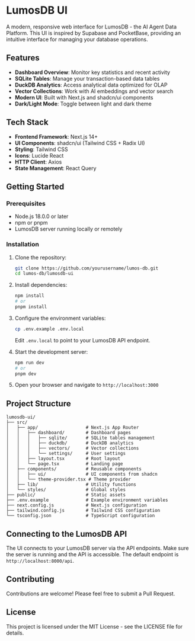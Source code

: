 # LumosDB UI

A modern, responsive web interface for LumosDB - the AI Agent Data Platform. This UI is inspired by Supabase and PocketBase, providing an intuitive interface for managing your database operations.

## Features

- **Dashboard Overview**: Monitor key statistics and recent activity
- **SQLite Tables**: Manage your transaction-based data tables
- **DuckDB Analytics**: Access analytical data optimized for OLAP
- **Vector Collections**: Work with AI embeddings and vector search
- **Modern UI**: Built with Next.js and shadcn/ui components
- **Dark/Light Mode**: Toggle between light and dark theme

## Tech Stack

- **Frontend Framework**: Next.js 14+
- **UI Components**: shadcn/ui (Tailwind CSS + Radix UI)
- **Styling**: Tailwind CSS
- **Icons**: Lucide React
- **HTTP Client**: Axios
- **State Management**: React Query

## Getting Started

### Prerequisites

- Node.js 18.0.0 or later
- npm or pnpm
- LumosDB server running locally or remotely

### Installation

1. Clone the repository:
   ```bash
   git clone https://github.com/yourusername/lumos-db.git
   cd lumos-db/lumosdb-ui
   ```

2. Install dependencies:
   ```bash
   npm install
   # or
   pnpm install
   ```

3. Configure the environment variables:
   ```bash
   cp .env.example .env.local
   ```
   Edit `.env.local` to point to your LumosDB API endpoint.

4. Start the development server:
   ```bash
   npm run dev
   # or
   pnpm dev
   ```

5. Open your browser and navigate to `http://localhost:3000`

## Project Structure

```
lumosdb-ui/
├── src/
│   ├── app/                  # Next.js App Router
│   │   ├── dashboard/        # Dashboard pages
│   │   │   ├── sqlite/       # SQLite tables management
│   │   │   ├── duckdb/       # DuckDB analytics
│   │   │   ├── vectors/      # Vector collections
│   │   │   └── settings/     # User settings
│   │   ├── layout.tsx        # Root layout
│   │   └── page.tsx          # Landing page
│   ├── components/           # Reusable components
│   │   ├── ui/               # UI components from shadcn
│   │   └── theme-provider.tsx # Theme provider
│   ├── lib/                  # Utility functions
│   └── styles/               # Global styles
├── public/                   # Static assets
├── .env.example              # Example environment variables
├── next.config.js            # Next.js configuration
├── tailwind.config.js        # Tailwind CSS configuration
└── tsconfig.json             # TypeScript configuration
```

## Connecting to the LumosDB API

The UI connects to your LumosDB server via the API endpoints. Make sure the server is running and the API is accessible. The default endpoint is `http://localhost:8000/api`.

## Contributing

Contributions are welcome! Please feel free to submit a Pull Request.

## License

This project is licensed under the MIT License - see the LICENSE file for details.
